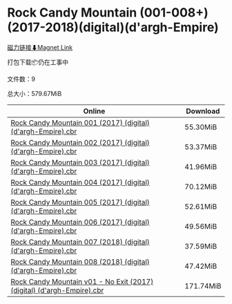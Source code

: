 # Rock Candy Mountain (001-008+)(2017-2018)(digital)(d'argh-Empire)

[磁力链接⬇Magnet Link](magnet:?xt=urn:btih:f3abbc5539849307a58d50c0d7beee2bcae8006f&dn=Rock%20Candy%20Mountain%20%28001-008%2B%29%282017-2018%29%28digital%29%28d%27argh-Empire%29)

打包下载📦仍在工事中

文件数：9

总大小：579.67MiB

Online | Download
--- | ---
[Rock Candy Mountain 001 (2017) (digital) (d'argh-Empire).cbr](https://github.com/alicewish/markdown/blob/master/comic/Rock-Candy-Mountain-001-2017-digital-dargh-Empire-cbr.md) | 55.30MiB
[Rock Candy Mountain 002 (2017) (digital) (d'argh-Empire).cbr](https://github.com/alicewish/markdown/blob/master/comic/Rock-Candy-Mountain-002-2017-digital-dargh-Empire-cbr.md) | 53.37MiB
[Rock Candy Mountain 003 (2017) (digital) (d'argh-Empire).cbr](https://github.com/alicewish/markdown/blob/master/comic/Rock-Candy-Mountain-003-2017-digital-dargh-Empire-cbr.md) | 41.96MiB
[Rock Candy Mountain 004 (2017) (digital) (d'argh-Empire).cbr](https://github.com/alicewish/markdown/blob/master/comic/Rock-Candy-Mountain-004-2017-digital-dargh-Empire-cbr.md) | 70.12MiB
[Rock Candy Mountain 005 (2017) (digital) (d'argh-Empire).cbr](https://github.com/alicewish/markdown/blob/master/comic/Rock-Candy-Mountain-005-2017-digital-dargh-Empire-cbr.md) | 52.61MiB
[Rock Candy Mountain 006 (2017) (digital) (d'argh-Empire).cbr](https://github.com/alicewish/markdown/blob/master/comic/Rock-Candy-Mountain-006-2017-digital-dargh-Empire-cbr.md) | 49.56MiB
[Rock Candy Mountain 007 (2018) (digital) (d'argh-Empire).cbr](https://github.com/alicewish/markdown/blob/master/comic/Rock-Candy-Mountain-007-2018-digital-dargh-Empire-cbr.md) | 37.59MiB
[Rock Candy Mountain 008 (2018) (digital) (d'argh-Empire).cbr](https://github.com/alicewish/markdown/blob/master/comic/Rock-Candy-Mountain-008-2018-digital-dargh-Empire-cbr.md) | 47.42MiB
[Rock Candy Mountain v01 - No Exit (2017) (digital) (d'argh-Empire).cbr](https://github.com/alicewish/markdown/blob/master/comic/Rock-Candy-Mountain-v01-No-Exit-2017-digital-dargh-Empire-cbr.md) | 171.74MiB